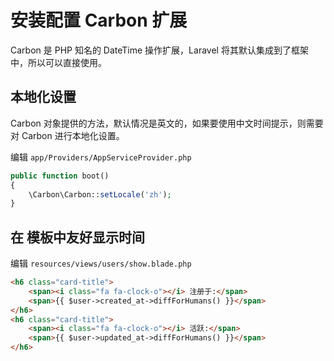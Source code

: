 # 安装配置 Carbon 扩展

Carbon 是 PHP 知名的 DateTime 操作扩展，Laravel 将其默认集成到了框架中，所以可以直接使用。

## 本地化设置

Carbon 对象提供的方法，默认情况是英文的，如果要使用中文时间提示，则需要对 Carbon 进行本地化设置。

编辑 `app/Providers/AppServiceProvider.php`

```php
public function boot()
{
    \Carbon\Carbon::setLocale('zh');
}
```

## 在 模板中友好显示时间

编辑 `resources/views/users/show.blade.php`

```html
<h6 class="card-title">
    <span><i class="fa fa-clock-o"></i> 注册于:</span> 
    <span>{{ $user->created_at->diffForHumans() }}</span>
</h6>
<h6 class="card-title">
    <span><i class="fa fa-clock-o"></i> 活跃:</span> 
    <span>{{ $user->updated_at->diffForHumans() }}</span>
</h6>
```

